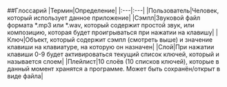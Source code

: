 ##Глоссарий
|Термин|Определение|
|:---|:---|
|Пользователь|Человек, который использует данное приложение|
|Сэмпл|Звуковой файл формата *.mp3 или *.wav, который содержит простой звук, или композицию, которая будет проигрываться при нажатии на клавишу|
|Ключ|Объект, который содержит сэмпл (смотреть выше) и значение клавиши на клавиатуре, на которую он назначен|
|Слой|При нажатии клавиши 0-9 будет активироваться текущий список ключей, который и называется слоем|
|Плейлист|10 слоёв (10 списков ключей), которые в данный момент хранятся а программе. Может быть сохранён/открыт в виде файла|
